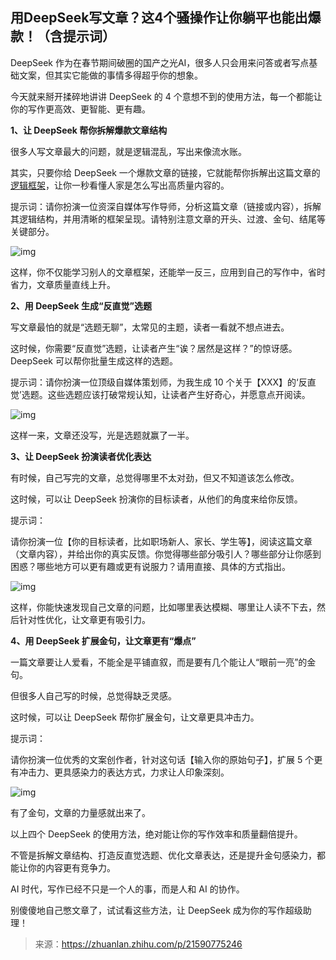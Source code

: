 ## 用DeepSeek写文章？这4个骚操作让你躺平也能出爆款！（含提示词）

DeepSeek 作为在春节期间破圈的国产之光AI，很多人只会用来问答或者写点基础文案，但其实它能做的事情多得超乎你的想象。

今天就来掰开揉碎地讲讲 DeepSeek 的 4 个意想不到的使用方法，每一个都能让你的写作更高效、更智能、更有趣。

**1、让 DeepSeek 帮你拆解爆款文章结构**

很多人写文章最大的问题，就是逻辑混乱，写出来像流水账。

其实，只要你给 DeepSeek 一个爆款文章的链接，它就能帮你拆解出这篇文章的[逻辑框架](https://zhida.zhihu.com/search?content_id=253340357&content_type=Article&match_order=1&q=逻辑框架&zhida_source=entity)，让你一秒看懂人家是怎么写出高质量内容的。

提示词：请你扮演一位资深自媒体写作导师，分析这篇文章（链接或内容），拆解其逻辑结构，并用清晰的框架呈现。请特别注意文章的开头、过渡、金句、结尾等关键部分。

![img](https://pic.yupi.icu/yuyi/1739511035602-04544205-30bf-4b8f-a036-933c0048be10.png)

这样，你不仅能学习别人的文章框架，还能举一反三，应用到自己的写作中，省时省力，文章质量直线上升。

**2、用 DeepSeek 生成“反直觉”选题**

写文章最怕的就是“选题无聊”，太常见的主题，读者一看就不想点进去。

这时候，你需要“反直觉”选题，让读者产生“诶？居然是这样？”的惊讶感。DeepSeek 可以帮你批量生成这样的选题。

提示词：请你扮演一位顶级自媒体策划师，为我生成 10 个关于【XXX】的‘反直觉’选题。这些选题应该打破常规认知，让读者产生好奇心，并愿意点开阅读。

![img](https://pic.yupi.icu/yuyi/1739511036195-79f2612f-3c90-4d7a-adbe-94397c8646a3.png)



这样一来，文章还没写，光是选题就赢了一半。

**3、让 DeepSeek 扮演读者优化表达**

有时候，自己写完的文章，总觉得哪里不太对劲，但又不知道该怎么修改。

这时候，可以让 DeepSeek 扮演你的目标读者，从他们的角度来给你反馈。

提示词：

请你扮演一位【你的目标读者，比如职场新人、家长、学生等】，阅读这篇文章（文章内容），并给出你的真实反馈。你觉得哪些部分吸引人？哪些部分让你感到困惑？哪些地方可以更有趣或更有说服力？请用直接、具体的方式指出。



![img](https://pic.yupi.icu/yuyi/1739511035737-1bcd05c5-08aa-416c-9e94-2fa10c3fec27.png)

这样，你能快速发现自己文章的问题，比如哪里表达模糊、哪里让人读不下去，然后针对性优化，让文章更有吸引力。

**4、用 DeepSeek 扩展金句，让文章更有“爆点”**

一篇文章要让人爱看，不能全是平铺直叙，而是要有几个能让人“眼前一亮”的金句。

但很多人自己写的时候，总觉得缺乏灵感。

这时候，可以让 DeepSeek 帮你扩展金句，让文章更具冲击力。

提示词：

请你扮演一位优秀的文案创作者，针对这句话【输入你的原始句子】，扩展 5 个更有冲击力、更具感染力的表达方式，力求让人印象深刻。

![img](https://pic.yupi.icu/yuyi/1739511035560-56b255dc-c3c8-4f5f-b857-c85ab54981af.png)

有了金句，文章的力量感就出来了。

以上四个 DeepSeek 的使用方法，绝对能让你的写作效率和质量翻倍提升。

不管是拆解文章结构、打造反直觉选题、优化文章表达，还是提升金句感染力，都能让你的内容更有竞争力。

AI 时代，写作已经不只是一个人的事，而是人和 AI 的协作。

别傻傻地自己憋文章了，试试看这些方法，让 DeepSeek 成为你的写作超级助理！



> 来源：https://zhuanlan.zhihu.com/p/21590775246